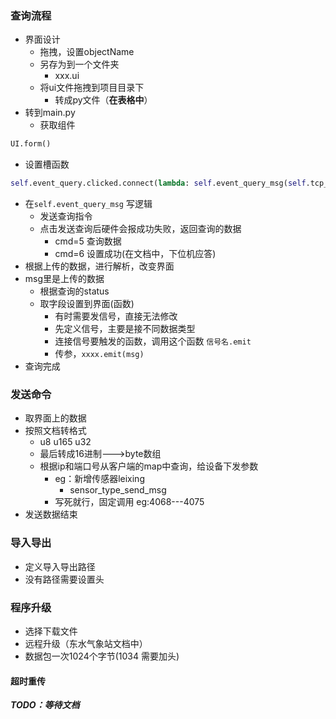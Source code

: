 ### 查询流程
- 界面设计
	- 拖拽，设置objectName
	- 另存为到一个文件夹
		- xxx.ui
	- 将ui文件拖拽到项目目录下
		- 转成py文件（**在表格中**）
- 转到main.py
	- 获取组件
```python
UI.form()
```
- 设置槽函数
```python
self.event_query.clicked.connect(lambda: self.event_query_msg(self.tcp_pitch_ip,self.tcp_pitch_port))
```
- 在`self.event_query_msg` 写逻辑
	- 发送查询指令
	- 点击发送查询后硬件会报成功失败，返回查询的数据
		- cmd=5 查询数据
		- cmd=6 设置成功(在文档中，下位机应答)
- 根据上传的数据，进行解析，改变界面
- msg里是上传的数据
	- 根据查询的status
	- 取字段设置到界面(函数)
		- 有时需要发信号，直接无法修改
		- 先定义信号，主要是接不同数据类型
		- 连接信号要触发的函数，调用这个函数 `信号名.emit`
		- 传参，`xxxx.emit(msg)`
- 查询完成
### 发送命令
- 取界面上的数据
- 按照文档转格式
	- u8 u165 u32
	- 最后转成16进制--->byte数组
	- 根据ip和端口号从客户端的map中查询，给设备下发参数
		- eg：新增传感器leixing
			- sensor_type_send_msg
		- 写死就行，固定调用 eg:4068---4075
- 发送数据结束
### 导入导出
 - 定义导入导出路径
 - 没有路径需要设置头
### 程序升级
- 选择下载文件
- 远程升级（东水气象站文档中）
- 数据包一次1024个字节(1034 需要加头)
#### 超时重传
***TODO：等待文档***






